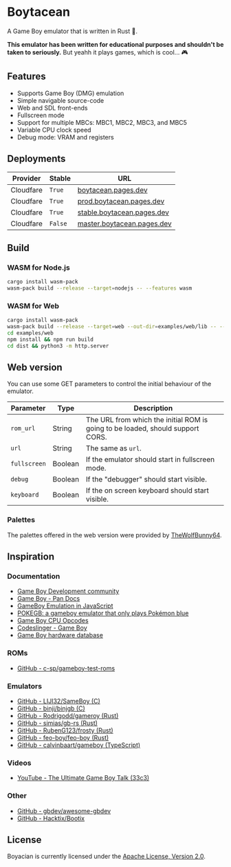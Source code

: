 # Boytacean

A Game Boy emulator that is written in Rust 🦀.

**This emulator has been written for educational purposes and shouldn't be taken to seriously.** But yeahh it plays games, which is cool... 🎮

## Features

* Supports Game Boy (DMG) emulation
* Simple navigable source-code
* Web and SDL front-ends
* Fullscreen mode
* Support for multiple MBCs: MBC1, MBC2, MBC3, and MBC5
* Variable CPU clock speed
* Debug mode: VRAM and registers

## Deployments

| Provider  | Stable  | URL                                                              |
| --------- | ------- | ---------------------------------------------------------------- |
| Cloudfare | `True`  | [boytacean.pages.dev](https://boytacean.pages.dev)               |
| Cloudfare | `True`  | [prod.boytacean.pages.dev](https://prod.boytacean.pages.dev)     |
| Cloudfare | `True`  | [stable.boytacean.pages.dev](https://stable.boytacean.pages.dev) |
| Cloudfare | `False` | [master.boytacean.pages.dev](https://master.boytacean.pages.dev) |

## Build

### WASM for Node.js

```bash
cargo install wasm-pack
wasm-pack build --release --target=nodejs -- --features wasm
```

### WASM for Web

```bash
cargo install wasm-pack
wasm-pack build --release --target=web --out-dir=examples/web/lib -- --features wasm
cd examples/web
npm install && npm run build
cd dist && python3 -m http.server
```

## Web version

You can use some GET parameters to control the initial behaviour of the emulator.

| Parameter    | Type    | Description                                                                    |
| ------------ | ------- | ------------------------------------------------------------------------------ |
| `rom_url`    | String  | The URL from which the initial ROM is going to be loaded, should support CORS. |
| `url`        | String  | The same as `url`.                                                             |
| `fullscreen` | Boolean | If the emulator should start in fullscreen mode.                               |
| `debug`      | Boolean | If the "debugger" should start visible.                                        |
| `keyboard`   | Boolean | If the on screen keyboard should start visible.                                |

### Palettes

The palettes offered in the web version were provided by [TheWolfBunny64](https://www.deviantart.com/thewolfbunny).

## Inspiration

### Documentation

* [Game Boy Development community](https://gbdev.io/)
* [Game Boy - Pan Docs](https://gbdev.io/pandocs)
* [GameBoy Emulation in JavaScript](http://imrannazar.com/GameBoy-Emulation-in-JavaScript:-The-CPU)
* [POKEGB: a gameboy emulator that only plays Pokémon blue](https://binji.github.io/posts/pokegb)
* [Game Boy CPU Opcodes](https://izik1.github.io/gbops)
* [Codeslinger - Game Boy](http://www.codeslinger.co.uk/pages/projects/gameboy.html)
* [Game Boy hardware database](https://gbhwdb.gekkio.fi)

### ROMs

* [GitHub - c-sp/gameboy-test-roms](https://github.com/c-sp/gameboy-test-roms)

### Emulators

* [GitHub - LIJI32/SameBoy (C)](https://github.com/LIJI32/SameBoy)
* [GitHub - binji/binjgb (C)](https://github.com/binji/binjgb)
* [GitHub - Rodrigodd/gameroy (Rust)](https://github.com/Rodrigodd/gameroy)
* [GitHub - simias/gb-rs (Rust)](https://github.com/simias/gb-rs)
* [GitHub - RubenG123/frosty (Rust)](https://github.com/RubenG123/frosty)
* [GitHub - feo-boy/feo-boy (Rust)](https://github.com/feo-boy/feo-boy)
* [GitHub - calvinbaart/gameboy (TypeScript)](https://github.com/calvinbaart/gameboy)

### Videos

* [YouTube - The Ultimate Game Boy Talk (33c3)](https://www.youtube.com/watch?v=HyzD8pNlpwI)

### Other

* [GitHub - gbdev/awesome-gbdev](https://github.com/gbdev/awesome-gbdev)
* [GitHub - Hacktix/Bootix](https://github.com/Hacktix/Bootix)

## License

Boyacian is currently licensed under the [Apache License, Version 2.0](http://www.apache.org/licenses/).
